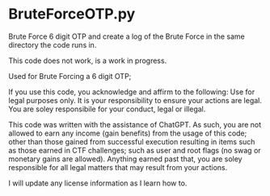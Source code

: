 # BruteForceOTP.py
Brute Force 6 digit OTP and create a log of the Brute Force in the same directory the code runs in.  

This code does not work, is a work in progress.

Used for Brute Forcing a 6 digit OTP; 

If you use this code, you acknowledge and affirm to the following: 
                    Use for legal purposes only.
                    It is your responsibility to ensure your actions are legal.
                    You are soley responsibile for your conduct, legal or illegal.


This code was written with the assistance of ChatGPT. As such, you are not allowed to earn any income (gain benefits) from the usage of this code; other than those gained from successful execution resulting in items such as those earned in CTF challenges; such as user and root flags (no swag or monetary gains are allowed). Anything earned past that, you are soley responsible for all legal matters that may result from your actions.

I will update any license information as I learn how to.
